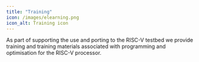 ```yaml
---
title: "Training"
icon: /images/elearning.png
icon_alt: Training icon
---
```


As part of supporting the use and porting to the RISC-V testbed we provide training and training materials associated with programming and optimisation
for the RISC-V processor.
